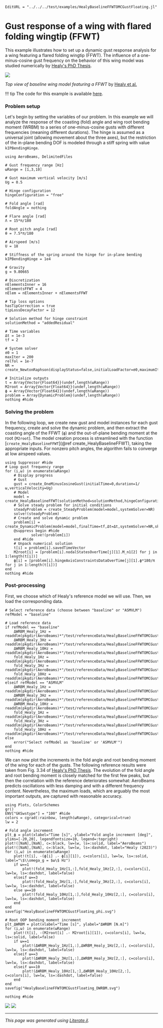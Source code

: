 ```@meta
EditURL = "../../../test/examples/HealyBaselineFFWTOMCGustFloating.jl"
```

# Gust response of a wing with flared folding wingtip (FFWT)
This example illustrates how to set up a dynamic gust response analysis for a wing featuring a flared folding wingtip (FFWT). The influence of a one-minus-cosine gust frequency on the behavior of this wing model was studied numerically by [Healy's PhD Thesis](https://research-information.bris.ac.uk/ws/portalfiles/portal/388426634/Final_Copy_2024_01_23_Healy_F_PhD_Redacted.pdf).

![](../assets/HealyBaselineFFWT.png)

*Top view of baseline wing model featuring a FFWT* by [Healy et al.](https://doi.org/10.2514/6.2023-0376)

!!! tip
    The code for this example is available [here](https://github.com/luizpancini/AeroBeams.jl/blob/main/test/examples/HealyBaselineFFWTOMCGustFloating.jl).

### Problem setup
Let's begin by setting the variables of our problem. In this example we will analyze the response of the coasting (fold) angle and wing root bending moment (WRBM) to a series of one-minus-cosine gusts with different frequencies (meaning different durations). The hinge is assumed as a universal joint (allowing movement about the three axes), but the restriction of the in-plane bending DOF is modeled through a stiff spring with value `kIPBendingHinge`.

````@example HealyBaselineFFWTOMCGustFloating
using AeroBeams, DelimitedFiles

# Gust frequency range [Hz]
ωRange = [1,3,10]

# Gust maximum vertical velocity [m/s]
Ug = 0.5

# Hinge configuration
hingeConfiguration = "free"

# Fold angle [rad]
foldAngle = nothing

# Flare angle [rad]
Λ = 15*π/180

# Root pitch angle [rad]
θ = 7.5*π/180

# Airspeed [m/s]
U = 18

# Stiffness of the spring around the hinge for in-plane bending
kIPBendingHinge = 1e4

# Gravity
g = 9.80665

# Discretization
nElementsInner = 16
nElementsFFWT = 4
nElem = nElementsInner + nElementsFFWT

# Tip loss options
hasTipCorrection = true
tipLossDecayFactor = 12

# Solution method for hinge constraint
solutionMethod = "addedResidual"

# Time variables
Δt = 1e-3
tf = 2

# System solver
σ0 = 1
maxIter = 200
relTol = 1e-7
NR = create_NewtonRaphson(displayStatus=false,initialLoadFactor=σ0,maximumIterations=maxIter,relativeTolerance=relTol)

# Initialize outputs
t = Array{Vector{Float64}}(undef,length(ωRange))
M2root = Array{Vector{Float64}}(undef,length(ωRange))
ϕ = Array{Vector{Float64}}(undef,length(ωRange))
problem = Array{DynamicProblem}(undef,length(ωRange))
nothing #hide
````

### Solving the problem
In the following loop, we create new gust and model instances for each gust frequency, create and solve the dynamic problem, and then extract the coasting angle of the FFWT (`ϕ`) and the out-of-plane bending moment at the root (`M2root`). The model creation process is streamlined with the function [`create_HealyBaselineFFWT`](@ref create_HealyBaselineFFWT), taking the appropriate inputs. For nonzero pitch angles, the algorithm fails to converge at low airspeed values.

````@example HealyBaselineFFWTOMCGustFloating
using Suppressor #hide
# Loop gust frequency range
for (i,ω) in enumerate(ωRange)
    # Display progress
    # Gust
    gust = create_OneMinusCosineGust(initialTime=0,duration=1/ω,verticalVelocity=Ug)
    # Model
    model = create_HealyBaselineFFWT(solutionMethod=solutionMethod,hingeConfiguration=hingeConfiguration,foldAngle=foldAngle,flareAngle=Λ,kIPBendingHinge=kIPBendingHinge,airspeed=U,pitchAngle=θ,hasTipCorrection=hasTipCorrection,tipLossDecayFactor=tipLossDecayFactor,nElementsInner=nElementsInner,nElementsFFWT=nElementsFFWT,g=g,gust=gust)
    # Solve steady problem for initial conditions
    steadyProblem = create_SteadyProblem(model=model,systemSolver=NR)
    solve!(steadyProblem)
    # Create and solve dynamic problem
    problem[i] = create_DynamicProblem(model=model,finalTime=tf,Δt=Δt,systemSolver=NR,skipInitialStatesUpdate=true,x0=steadyProblem.x)
    @suppress begin #hide
            solve!(problem[i])
    end #hide
    # Unpack numerical solution
    t[i] = problem[i].savedTimeVector
    M2root[i] = [problem[i].nodalStatesOverTime[j][1].M_n1[2] for j in 1:length(t[i])]
    ϕ[i] = [problem[i].hingeAxisConstraintsDataOverTime[j][1].ϕ*180/π for j in 1:length(t[i])]
end
nothing #hide
````

### Post-processing
First, we choose which of Healy's reference model we will use. Then, we load the corresponding data.

````@example HealyBaselineFFWTOMCGustFloating
# Select reference data (choose between "baseline" or "ASMVLM")
refModel = "baseline"

# Load reference data
if refModel == "baseline"
    ΔWRBM_Healy_1Hz = readdlm(pkgdir(AeroBeams)*"/test/referenceData/HealyBaselineFFWTOMCGustFloating/DWRBM_baseline_1Hz.txt")
    ΔWRBM_Healy_3Hz = readdlm(pkgdir(AeroBeams)*"/test/referenceData/HealyBaselineFFWTOMCGustFloating/DWRBM_baseline_3Hz.txt")
    ΔWRBM_Healy_10Hz = readdlm(pkgdir(AeroBeams)*"/test/referenceData/HealyBaselineFFWTOMCGustFloating/DWRBM_baseline_10Hz.txt")
    fold_Healy_1Hz = readdlm(pkgdir(AeroBeams)*"/test/referenceData/HealyBaselineFFWTOMCGustFloating/fold_baseline_1Hz.txt")
    fold_Healy_3Hz = readdlm(pkgdir(AeroBeams)*"/test/referenceData/HealyBaselineFFWTOMCGustFloating/fold_baseline_3Hz.txt")
    fold_Healy_10Hz = readdlm(pkgdir(AeroBeams)*"/test/referenceData/HealyBaselineFFWTOMCGustFloating/fold_baseline_10Hz.txt")
elseif refModel == "ASMVLM"
    ΔWRBM_Healy_1Hz = readdlm(pkgdir(AeroBeams)*"/test/referenceData/HealyBaselineFFWTOMCGustFloating/DWRBM_ASMVLM_1Hz.txt")
    ΔWRBM_Healy_3Hz = readdlm(pkgdir(AeroBeams)*"/test/referenceData/HealyBaselineFFWTOMCGustFloating/DWRBM_ASMVLM_3Hz.txt")
    ΔWRBM_Healy_10Hz = readdlm(pkgdir(AeroBeams)*"/test/referenceData/HealyBaselineFFWTOMCGustFloating/DWRBM_ASMVLM_10Hz.txt")
    fold_Healy_1Hz = readdlm(pkgdir(AeroBeams)*"/test/referenceData/HealyBaselineFFWTOMCGustFloating/fold_ASMVLM_1Hz.txt")
    fold_Healy_3Hz = readdlm(pkgdir(AeroBeams)*"/test/referenceData/HealyBaselineFFWTOMCGustFloating/fold_ASMVLM_3Hz.txt")
    fold_Healy_10Hz = readdlm(pkgdir(AeroBeams)*"/test/referenceData/HealyBaselineFFWTOMCGustFloating/fold_ASMVLM_10Hz.txt")
else
    error("Select refModel as 'baseline' or 'ASMVLM'")
end
nothing #hide
````

We can now plot the increments in the fold angle and root bending moment of the wing for each of the gusts. The following reference results were taken from Fig. 3.34 of [Healy's PhD Thesis](https://research-information.bris.ac.uk/ws/portalfiles/portal/388426634/Final_Copy_2024_01_23_Healy_F_PhD_Redacted.pdf). The evolution of the fold angle and root bending moment is closely matched for the first few peaks, but then the correlation with the reference deteriorates somewhat: AeroBeams predicts oscillations with less damping and with a different frequency content. Nevertheless, the maximum loads, which are arguably the most important outputs, are captured with reasonable accuracy.

````@example HealyBaselineFFWTOMCGustFloating
using Plots, ColorSchemes
gr()
ENV["GKSwstype"] = "100" #hide
colors = cgrad(:rainbow, length(ωRange), categorical=true)
lw = 2

# Fold angle increment
plt_ϕ = plot(xlabel="Time [s]", ylabel="Fold angle increment [deg]", ylims=[-20,20], legendfontsize=10, legend=:topright)
plot!([NaN],[NaN], c=:black, lw=lw, ls=:solid, label="AeroBeams")
plot!([NaN],[NaN], c=:black, lw=lw, ls=:dashdot, label="Healy (2023)")
for (i,ω) in enumerate(ωRange)
    plot!(t[i], -(ϕ[i] .- ϕ[i][1]), c=colors[i], lw=lw, ls=:solid, label="\$\\omega_g = $ω\$ Hz")
    if ω==1
        plot!(fold_Healy_1Hz[1,:],fold_Healy_1Hz[2,:], c=colors[i], lw=lw, ls=:dashdot, label=false)
    elseif ω==3
        plot!(fold_Healy_3Hz[1,:],fold_Healy_3Hz[2,:], c=colors[i], lw=lw, ls=:dashdot, label=false)
    else ω==10
        plot!(fold_Healy_10Hz[1,:],fold_Healy_10Hz[2,:], c=colors[i], lw=lw, ls=:dashdot, label=false)
    end
end
savefig("HealyBaselineFFWTOMCGustFloating_phi.svg")

# Root OOP bending moment increment
plt_ΔWRBM = plot(xlabel="Time [s]", ylabel="ΔWRBM [N.m]")
for (i,ω) in enumerate(ωRange)
    plot!(t[i], -(M2root[i] .- M2root[i][1]), c=colors[i], lw=lw, ls=:solid, label=false)
    if ω==1
        plot!(ΔWRBM_Healy_1Hz[1,:],ΔWRBM_Healy_1Hz[2,:], c=colors[i], lw=lw, ls=:dashdot, label=false)
    elseif ω==3
        plot!(ΔWRBM_Healy_3Hz[1,:],ΔWRBM_Healy_3Hz[2,:], c=colors[i], lw=lw, ls=:dashdot, label=false)
    elseif ω==10
        plot!(ΔWRBM_Healy_10Hz[1,:],ΔWRBM_Healy_10Hz[2,:], c=colors[i], lw=lw, ls=:dashdot, label=false)
    end
end
savefig("HealyBaselineFFWTOMCGustFloating_DWRBM.svg")

nothing #hide
````

![](HealyBaselineFFWTOMCGustFloating_phi.svg)
![](HealyBaselineFFWTOMCGustFloating_DWRBM.svg)

---

*This page was generated using [Literate.jl](https://github.com/fredrikekre/Literate.jl).*

